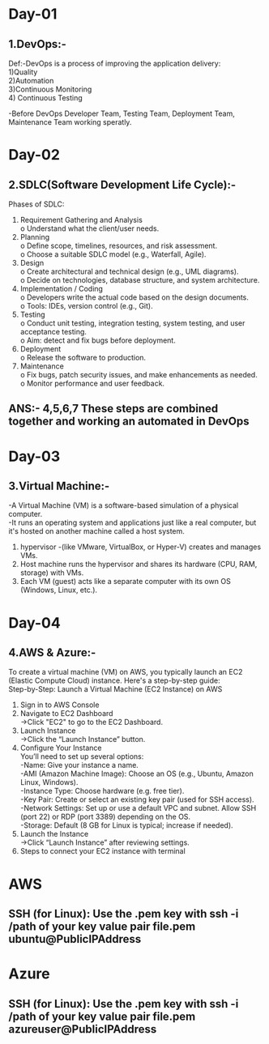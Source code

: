 # Day-01
## 1.DevOps:-
	
 Def:-DevOps is a process of improving the application delivery:<br>
1)Quality<br>
2)Automation <br>
3)Continuous Monitoring <br>
4) Continuous Testing <br>

-Before DevOps Developer Team, Testing Team, Deployment Team, Maintenance Team working speratly.<br>

# Day-02

## 2.SDLC(Software Development Life Cycle):-
Phases of SDLC:<br>
1.	Requirement Gathering and Analysis<br>
o	Understand what the client/user needs.<br>
2.	Planning<br>
o	Define scope, timelines, resources, and risk assessment.<br>
o	Choose a suitable SDLC model (e.g., Waterfall, Agile).<br>
3.	Design<br>
o	Create architectural and technical design (e.g., UML diagrams).<br>
o	Decide on technologies, database structure, and system architecture.<br>
4.	Implementation / Coding<br>
o	Developers write the actual code based on the design documents.<br>
o	Tools: IDEs, version control (e.g., Git).<br>
5.	Testing<br>
o	Conduct unit testing, integration testing, system testing, and user acceptance testing.<br>
o	Aim: detect and fix bugs before deployment.<br>
6.	Deployment<br>
o	Release the software to production.<br>
7.	Maintenance<br>
o	Fix bugs, patch security issues, and make enhancements as needed.<br>
o	Monitor performance and user feedback.<br>
## ANS:- 4,5,6,7 These steps are combined together and working an automated in DevOps<br>

# Day-03

## 3.Virtual Machine:-
-A Virtual Machine (VM) is a software-based simulation of a physical computer.<br>
-It runs an operating system and applications just like a real computer, but it's hosted on another machine called a host system.<br>
1) hypervisor -(like VMware, VirtualBox, or Hyper-V) creates and manages VMs.<br>
2) Host machine runs the hypervisor and shares its hardware (CPU, RAM, storage) with VMs.<br>
3) Each VM (guest) acts like a separate computer with its own OS (Windows, Linux, etc.).<br>

# Day-04

## 4.AWS & Azure:-
To create a virtual machine (VM) on AWS, you typically launch an EC2 (Elastic Compute Cloud) instance. Here's a step-by-step guide:<br>
Step-by-Step: Launch a Virtual Machine (EC2 Instance) on AWS<br>
1. Sign in to AWS Console<br>
2. Navigate to EC2 Dashboard<br>
	->Click "EC2" to go to the EC2 Dashboard.<br>
3. Launch Instance<br>
	->Click the “Launch Instance” button.<br>
4. Configure Your Instance<br>
You’ll need to set up several options:<br>
   -Name: Give your instance a name.<br>
   -AMI (Amazon Machine Image): Choose an OS (e.g., Ubuntu, Amazon Linux, Windows).<br>
   -Instance Type: Choose hardware (e.g. free tier).<br>
   -Key Pair: Create or select an existing key pair (used for SSH access).<br>
   -Network Settings: Set up or use a default VPC and subnet. Allow SSH (port 22) or RDP (port 3389) depending on the OS.<br>
   -Storage: Default (8 GB for Linux is typical; increase if needed).<br>
5. Launch the Instance<br>
	->Click “Launch Instance” after reviewing settings.<br>
6. Steps to connect your EC2 instance with terminal <br>

# AWS
## SSH (for Linux): Use the .pem key with ssh -i /path of your key value pair file.pem ubuntu@PublicIPAddress

# Azure
## SSH (for Linux): Use the .pem key with ssh -i /path of your key value pair file.pem azureuser@PublicIPAddress


